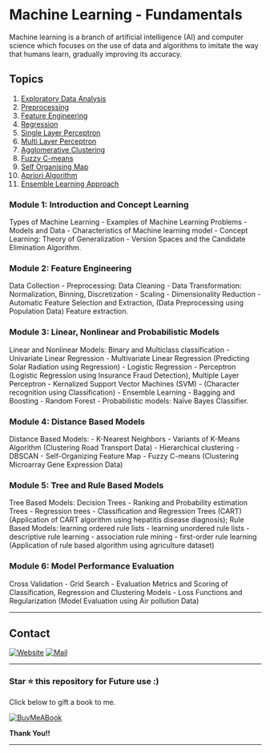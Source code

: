 # Machine Learning - Fundamentals

Machine learning is a branch of artificial intelligence (AI) and computer science which focuses on the use of data and algorithms to imitate the way that humans learn, gradually improving its accuracy.

## Topics

1) [Exploratory Data Analysis](/Notebooks/01a_Exploratory_Data_Analysis.ipynb)
2) [Preprocessing](/Notebooks/01b_Pre_Process.ipynb)
3) [Feature Engineering](/Notebooks/02_Feature_Engineering.ipynb)
4) [Regression](/Notebooks/03_Regression.ipynb)
5) [Single Layer Perceptron](/Notebooks/04_SLP.ipynb)
6) [Multi Layer Perceptron](/Notebooks/05_MLP.ipynb)
7) [Agglomerative Clustering](/Notebooks/06_Agglomerative.ipynb)
8) [Fuzzy C-means](/Notebooks/07_FCM.ipynb)
9) [Self Organising Map](/Notebooks/08_SOM.ipynb)
10) [Apriori Algorithm](/Notebooks/09_Apriori.ipynb)
11) [Ensemble Learning Approach](/Notebooks/10_Ensemble.ipynb)

### Module 1: Introduction and Concept Learning
Types of Machine Learning - Examples of Machine Learning Problems - Models and Data -
Characteristics of Machine learning model - Concept Learning: Theory of Generalization -
Version Spaces and the Candidate Elimination Algorithm.

### Module 2: Feature Engineering
Data Collection - Preprocessing: Data Cleaning - Data Transformation: Normalization, Binning,
Discretization - Scaling - Dimensionality Reduction - Automatic Feature Selection and
Extraction, (Data Preprocessing using Population Data) Feature extraction.

### Module 3: Linear, Nonlinear and Probabilistic Models
Linear and Nonlinear Models: Binary and Multiclass classification - Univariate Linear
Regression - Multivariate Linear Regression (Predicting Solar Radiation using Regression) -
Logistic Regression - Perceptron (Logistic Regression using Insurance Fraud Detection),
Multiple Layer Perceptron - Kernalized Support Vector Machines (SVM) - (Character
recognition using Classification) - Ensemble Learning - Bagging and Boosting - Random Forest - Probabilistic models: Naïve Bayes Classifier.

### Module 4: Distance Based Models
Distance Based Models: - K-Nearest Neighbors - Variants of K-Means Algorithm (Clustering
Road Transport Data) - Hierarchical clustering - DBSCAN - Self-Organizing Feature Map -
Fuzzy C-means (Clustering Microarray Gene Expression Data)

### Module 5: Tree and Rule Based Models
Tree Based Models: Decision Trees - Ranking and Probability estimation Trees - Regression
trees - Classification and Regression Trees (CART) (Application of CART algorithm using
hepatitis disease diagnosis); Rule Based Models: learning ordered rule lists - learning unordered
rule lists - descriptive rule learning - association rule mining - first-order rule learning
(Application of rule based algorithm using agriculture dataset)

### Module 6: Model Performance Evaluation
Cross Validation - Grid Search - Evaluation Metrics and Scoring of Classification, Regression
and Clustering Models - Loss Functions and Regularization (Model Evaluation using Air
pollution Data)

<hr/>

## Contact

[![Website](https://img.shields.io/badge/website-000000?style=for-the-badge&logo=About.me&logoColor=white)](https://rubangino.in/)
[![Mail](https://img.shields.io/badge/Gmail-D14836?style=for-the-badge&logo=gmail&logoColor=white)](mailto:info@rubangino.in)

<hr/>

### Star ⭐ this repository for Future use :)

Click below to gift a book to me.

[![BuyMeABook](https://img.shields.io/badge/Buy%20Me%20a%20Book-ffdd00?style=for-the-badge&logo=buy-me-a-book&logoColor=black)
](https://bit.ly/3M5jxLd)

**Thank You!!**

<hr/>
